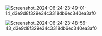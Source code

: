![Screenshot_2024-06-24-23-49-01-14_d3e9d8f329e34c3318db6ec340ea3af0](https://github.com/mandar-rane/CryptoIndex-Clean-Architecture-App/assets/98955924/cd834e53-752c-4586-9486-b604addaee5e)

![Screenshot_2024-06-24-23-48-56-43_d3e9d8f329e34c3318db6ec340ea3af0](https://github.com/mandar-rane/CryptoIndex-Clean-Architecture-App/assets/98955924/b71a6637-a6a6-43eb-b95e-3bdb4a056340)
